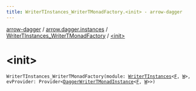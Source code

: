 ```yaml
---
title: WriterTInstances_WriterTMonadFactory.<init> - arrow-dagger
---
```


[arrow-dagger](../../index.html) / [arrow.dagger.instances](../index.html) / [WriterTInstances_WriterTMonadFactory](index.html) / [&lt;init&gt;](./-init-.html)

# &lt;init&gt;

`WriterTInstances_WriterTMonadFactory(module: `[`WriterTInstances`](../-writer-t-instances/index.html)`<`[`F`](index.html#F)`, `[`W`](index.html#W)`>, evProvider: Provider<`[`DaggerWriterTMonadInstance`](../-dagger-writer-t-monad-instance/index.html)`<`[`F`](index.html#F)`, `[`W`](index.html#W)`>>)`